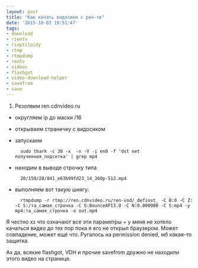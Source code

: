 ```yaml
---
layout: post
title: "Как качать видосики с рен-тв"
date: '2015-10-03 19:51:47'
tags:
- download
- rientv
- rieptiloidy
- rtmp
- rtmpdump
- rentv
- videos
- flashgot
- video-download-helper
- savefrom
- save
---
```


1. Резолвим ren.cdnvideo.ru
- округляем ip до маски /16
- открываем страничку с видосиком
- запускаем

		sudo thark -c 30 -x  -n -V -i en0 -f 'dst net полученная_подсетка' | grep mp4

- находим в выводе строчку типа 

		20/159/28/841_e63b99fd23_14_360p-512.mp4
        
- выполняем вот такую шнягу:

		rtmpdump -r rtmp://ren.cdnvideo.ru/ren-vod/_definst_ -C B:0 -C Z: -C S:/та_самая_строчка -C S:BounceAPI3.0 -C N:0.000000 -C S:mp4 -y mp4:та_самая_строчка -o out.mp4
        
Я честно хз что означают все эти параметры + у меня не хотело качаться видео до тех пор пока я его не открыл браузером. Может совпадение, может ещё что. Ругалось на permission denied, мб какая-то защитка.

Ах да, всякие flashgot, VDH и прочие savefrom дружно не находили этого видео на странице.